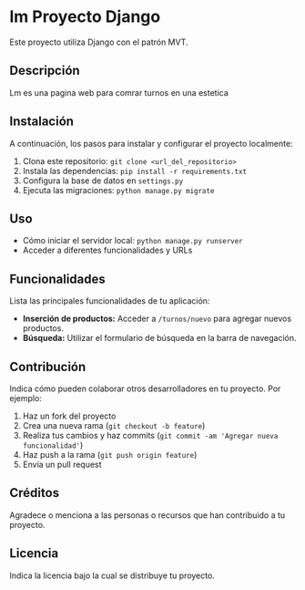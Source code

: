 # lm Proyecto Django

Este proyecto utiliza Django con el patrón MVT.

## Descripción

Lm es una pagina web para comrar turnos en una estetica

## Instalación

A continuación, los pasos para instalar y configurar el proyecto localmente:

1. Clona este repositorio: `git clone <url_del_repositorio>`
2. Instala las dependencias: `pip install -r requirements.txt`
3. Configura la base de datos en `settings.py`
4. Ejecuta las migraciones: `python manage.py migrate`

## Uso

- Cómo iniciar el servidor local: `python manage.py runserver`
- Acceder a diferentes funcionalidades y URLs

## Funcionalidades

Lista las principales funcionalidades de tu aplicación:

- **Inserción de productos:** Acceder a `/turnos/nuevo` para agregar nuevos productos.
- **Búsqueda:** Utilizar el formulario de búsqueda en la barra de navegación.

## Contribución

Indica cómo pueden colaborar otros desarrolladores en tu proyecto. Por ejemplo:

1. Haz un fork del proyecto
2. Crea una nueva rama (`git checkout -b feature`)
3. Realiza tus cambios y haz commits (`git commit -am 'Agregar nueva funcionalidad'`)
4. Haz push a la rama (`git push origin feature`)
5. Envía un pull request

## Créditos

Agradece o menciona a las personas o recursos que han contribuido a tu proyecto.

## Licencia

Indica la licencia bajo la cual se distribuye tu proyecto.

